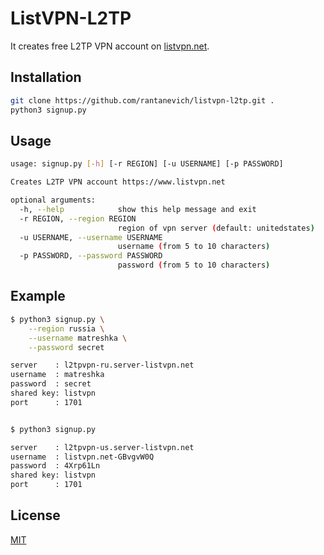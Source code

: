 # ListVPN-L2TP

It creates free L2TP VPN account on [listvpn.net](https://www.listvpn.net/).


## Installation

```sh
git clone https://github.com/rantanevich/listvpn-l2tp.git .
python3 signup.py
```


## Usage

```sh
usage: signup.py [-h] [-r REGION] [-u USERNAME] [-p PASSWORD]

Creates L2TP VPN account https://www.listvpn.net

optional arguments:
  -h, --help            show this help message and exit
  -r REGION, --region REGION
                        region of vpn server (default: unitedstates)
  -u USERNAME, --username USERNAME
                        username (from 5 to 10 characters)
  -p PASSWORD, --password PASSWORD
                        password (from 5 to 10 characters)
```


## Example

```sh
$ python3 signup.py \
    --region russia \
    --username matreshka \
    --password secret

server    : l2tpvpn-ru.server-listvpn.net
username  : matreshka
password  : secret
shared key: listvpn
port      : 1701


$ python3 signup.py

server    : l2tpvpn-us.server-listvpn.net
username  : listvpn.net-GBvgvW0Q
password  : 4Xrp61Ln
shared key: listvpn
port      : 1701
```

## License
[MIT](https://choosealicense.com/licenses/mit/)
